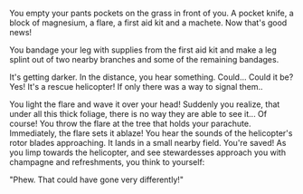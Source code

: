 You empty your pants pockets on the grass in front of you. A pocket knife, a
block of magnesium, a flare, a first aid kit and a machete. Now that's good
news!

You bandage your leg with supplies from the first aid kit and make a leg
splint out of two nearby branches and some of the remaining bandages.

It's getting darker. In the distance, you hear something. Could... Could it
be? Yes! It's a rescue helicopter! If only there was a way to signal them..

You light the flare and wave it over your head! Suddenly you realize, that
under all this thick foliage, there is no way they are able to see it... Of
course! You throw the flare at the tree that holds your parachute. Immediately,
the flare sets it ablaze! You hear the sounds of the helicopter's rotor blades approaching. It lands in a small nearby field. You're saved! As you limp
towards the helicopter, and see stewardesses approach you with champagne and refreshments, you think to yourself:

"Phew. That could have gone very differently!"
